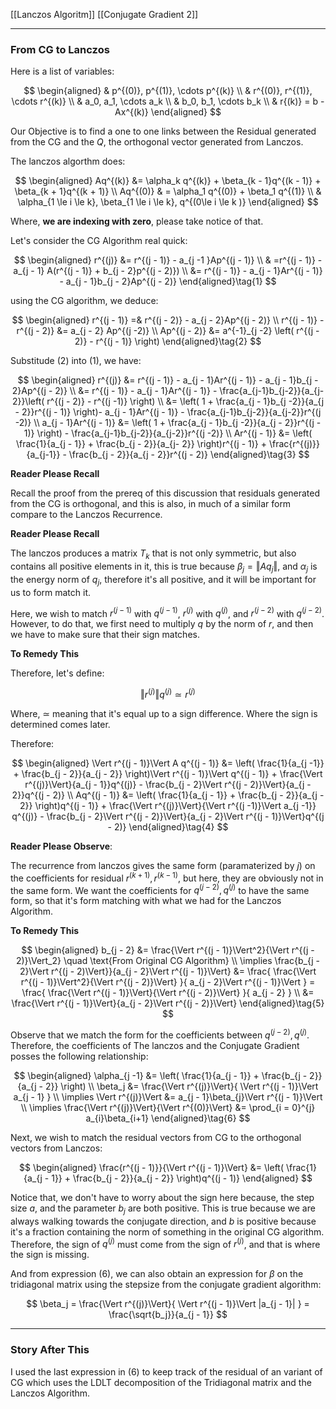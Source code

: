 [[Lanczos Algoritm]]
[[Conjugate Gradient 2]]

---
### **From CG to Lanczos**

Here is a list of variables: 

$$
\begin{aligned}
    & p^{(0)}, p^{(1)}, \cdots p^{(k)}
    \\
    & r^{(0)}, r^{(1)}, \cdots r^{(k)}
    \\
    & a_0, a_1, \cdots a_k
    \\
    & b_0, b_1, \cdots b_k
    \\
    & r{(k)} = b - Ax^{(k)}
\end{aligned}
$$

Our Objective is to find a one to one links between the Residual generated from the CG and the $Q$, the orthogonal vector generated from Lanczos.

The lanczos algorthm does: 

$$
\begin{aligned}
    Aq^{(k)} &= \alpha_k q^{(k)} + \beta_{k - 1}q^{(k - 1)} +  \beta_{k + 1}q^{(k + 1)}
    \\
    Aq^{(0)} & = \alpha_1 q^{(0)} + \beta_1 q^{(1)}
    \\
    & \alpha_{1 \le i \le k}, \beta_{1 \le i \le k}, q^{(0\le i \le k )}
\end{aligned}
$$

Where, **we are indexing with zero**, please take notice of that.

Let's consider the CG Algorithm real quick:

$$
\begin{aligned}
    r^{(j)} &= r^{(j - 1)} - a_{j -1 }Ap^{(j - 1)}
    \\
    & =r^{(j - 1)} - a_{j - 1} A(r^{(j - 1)} + b_{j - 2}p^{(j - 2)})
    \\
    &= r^{(j - 1)} - a_{j - 1}Ar^{(j - 1)} - a_{j - 1}b_{j - 2}Ap^{(j - 2)}
\end{aligned}\tag{1}
$$

using the CG algorithm, we deduce: 

$$
\begin{aligned}
    r^{(j - 1)} =& r^{(j - 2)} - a_{j - 2}Ap^{(j - 2)}
    \\
    r^{(j - 1)} - r^{(j - 2)} &= a_{j - 2} Ap^{(j -2)}
    \\
    Ap^{(j - 2)} &= a^{-1}_{j -2} \left(
        r^{(j - 2)} - r^{(j - 1)}
    \right)
\end{aligned}\tag{2}
$$

Substitude $(2)$ into $(1)$, we have: 

$$
\begin{aligned}
    r^{(j)} &= r^{(j - 1)} - a_{j - 1}Ar^{(j - 1)} - a_{j - 1}b_{j - 2}Ap^{(j - 2)}
    \\
    &= 
    r^{(j - 1)} - a_{j - 1}Ar^{(j - 1)} - \frac{a_{j-1}b_{j-2}}{a_{j-2}}\left(
        r^{(j - 2)} - r^{(j -1)}
    \right)
    \\
    &= \left(
        1 + \frac{a_{j - 1}b_{j -2}}{a_{j - 2}}r^{(j - 1)}
    \right)- a_{j - 1}Ar^{(j - 1)} - \frac{a_{j-1}b_{j-2}}{a_{j-2}}r^{(j -2)}
    \\
    a_{j - 1}Ar^{(j - 1)} &= 
    \left(
        1 + \frac{a_{j - 1}b_{j -2}}{a_{j - 2}}r^{(j - 1)}
    \right)
    - \frac{a_{j-1}b_{j-2}}{a_{j-2}}r^{(j -2)}
    \\
    Ar^{(j - 1)} &=
    \left(
        \frac{1}{a_{j - 1}} + \frac{b_{j - 2}}{a_{j- 2}}
    \right)r^{(j - 1)} + 
    \frac{r^{(j)}}{a_{j-1}} - 
    \frac{b_{j - 2}}{a_{j - 2}}r^{(j - 2)}
\end{aligned}\tag{3}
$$

**Reader Please Recall**

Recall the proof from the prereq of this discussion that residuals generated from the CG is orthogonal, and this is also, in much of a similar form compare to the Lanczos Recurrence. 

**Reader Please Recall**

The lanczos produces a matrix $T_k$ that is not only symmetric, but also contains all positive elements in it, this is true because $\beta_j = \Vert Aq_j\Vert$, and $\alpha_j$ is the energy norm of $q_j$, therefore it's all positive, and it will be important for us to form match it. 

Here, we wish to match $r^{(j - 1)}$ with $q^{(j - 1)}$, $r^{(j)}$ with $q^{(j)}$, and $r^{(j - 2)}$ with $q^{(j - 2)}$. However, to do that, we first need to multiply $q$ by the norm of $r$, and then we have to make sure that their sign matches. 

**To Remedy This**

Therefore, let's define: 

$$
\Vert r^{(j)}\Vert q^{(j)} \simeq r^{(j)}
$$

Where, $\simeq$ meaning that it's equal up to a sign difference. Where the sign is determined comes later.

Therefore: 

$$
\begin{aligned}
    \Vert r^{(j - 1)}\Vert A q^{(j - 1)} &= 
    \left(
        \frac{1}{a_{j -1}} + 
        \frac{b_{j - 2}}{a_{j - 2}}
    \right)\Vert r^{(j - 1)}\Vert q^{(j - 1)} + 
    \frac{\Vert r^{(j)}\Vert}{a_{j - 1}}q^{(j)}
    -
    \frac{b_{j - 2}\Vert r^{(j - 2)}\Vert}{a_{j - 2}}q^{(j - 2)}
    \\
    Aq^{(j - 1)} &= 
    \left(
        \frac{1}{a_{j - 1}} + \frac{b_{j - 2}}{a_{j - 2}}
    \right)q^{(j - 1)}
    + 
    \frac{\Vert r^{(j)}\Vert}{\Vert r^{(j -1)}\Vert a_{j -1}} q^{(j)} 
    - 
    \frac{b_{j - 2}\Vert r^{(j - 2)}\Vert}{a_{j - 2}\Vert r^{(j - 1)}\Vert}q^{(j - 2)}
\end{aligned}\tag{4}
$$

**Reader Please Observe**: 

The recurrence from lanczos gives the same form (paramaterized by $j$) on the coefficients for residual $r^{(k + 1)}, r^{(k - 1)}$, but here, they are obviously not in the same form. We want the coefficients for $q^{(j - 2)}, q^{(j)}$ to have the same form, so that it's form matching with what we had for the Lanczos Algorithm. 

**To Remedy This**

$$
\begin{aligned}
    b_{j - 2} &= \frac{\Vert r^{(j - 1)}\Vert^2}{\Vert r^{(j - 2)}\Vert_2} \quad \text{From Original CG Algorithm}
    \\
    \implies 
    \frac{b_{j - 2}\Vert r^{(j - 2)\Vert}}{a_{j - 2}\Vert r^{(j - 1)}\Vert} &= 
    \frac{
        \frac{\Vert r^{(j - 1)}\Vert^2}{\Vert r^{(j - 2)}\Vert}
    }{
        a_{j - 2}\Vert r^{(j - 1)}\Vert
    }
    =
    \frac{
        \frac{\Vert r^{(j - 1)}\Vert}{\Vert r^{(j - 2)}\Vert}
    }{
        a_{j - 2}
    }
    \\
    &= \frac{\Vert r^{(j - 1)}\Vert}{a_{j - 2}\Vert r^{(j - 2)}\Vert}
\end{aligned}\tag{5}
$$


Observe that we match the form for the coefficients between $q^{(j - 2)}, q^{(j)}$. Therefore, the coefficients of The lanczos and the Conjugate Gradient posses the following relationship: 

$$
\begin{aligned}
    \alpha_{j -1} &= \left(
        \frac{1}{a_{j - 1}} + 
        \frac{b_{j - 2}}{a_{j - 2}}
    \right)
    \\
    \beta_j &= \frac{\Vert r^{(j)}\Vert}{
        \Vert r^{(j - 1)}\Vert a_{j - 1}
    }
    \\
    \implies \Vert r^{(j)}\Vert &= 
    a_{j - 1}\beta_{j}\Vert r^{(j - 1)}\Vert
    \\
    \implies \frac{\Vert r^{(j)}\Vert}{\Vert r^{(0)}\Vert} &= 
    \prod_{i = 0}^{j} a_{i}\beta_{i+1} 
\end{aligned}\tag{6}
$$

Next, we wish to match the residual vectors from CG to the orthogonal vectors from Lanczos: 

$$
\begin{aligned}
    \frac{r^{(j - 1)}}{\Vert r^{(j - 1)}\Vert} &= 
    \left(
        \frac{1}{a_{j - 1}} + \frac{b_{j - 2}}{a_{j - 2}}
    \right)q^{(j - 1)}
\end{aligned}
$$

Notice that, we don't have to worry about the sign here because, the step size $a$, and the parameter $b_j$ are both positive. This is true because we are always walking towards the conjugate direction, and $b$ is positive because it's a fraction containing the norm of something in the original CG algorithm. Therefore, the sign of $q^{(j)}$ must come from the sign of $r^{(j)}$, and that is where the sign is missing. 

And from expression (6), we can also obtain an expression for $\beta$ on the tridiagonal matrix using the stepsize from the conjugate gradient algorithm: 

$$
\beta_j = \frac{\Vert r^{(j)}\Vert}{
        \Vert r^{(j - 1)}\Vert |a_{j - 1}|
    } = 
    \frac{\sqrt{b_j}}{a_{j - 1}}
$$


---
### **Story After This**

I used the last expression in $(6)$ to keep track of the residual of an variant of CG which uses the LDLT decomposition of the Tridiagonal matrix and the Lanczos Algorithm. 




